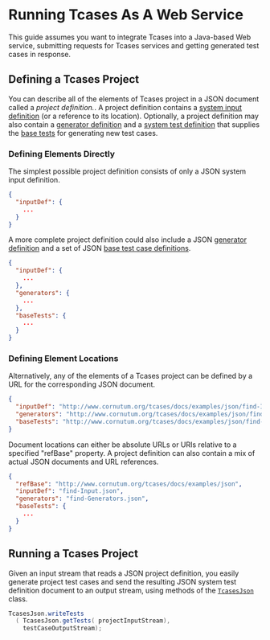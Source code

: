 # Running Tcases As A Web Service #

This guide assumes you want to integrate Tcases into a Java-based Web service, submitting requests for Tcases services and getting generated
test cases in response.

## Defining a Tcases Project ##

You can describe all of the elements of Tcases project in a JSON document called a _project definition._. A project definition
contains a [system input definition](Tcases-Guide.md#modeling-the-input-space) (or a reference to its location). Optionally, a
project definition may also contain a [generator definition](Tcases-Guide.md#defining-higher-coverage) and a
[system test definition](Tcases-Guide.md#understanding-tcases-results) that supplies the
[base tests](Tcases-Guide.md#reusing-previous-test-cases) for generating new test cases.

### Defining Elements Directly ###

The simplest possible project definition consists of only a JSON system input definition.

```json
{ 
  "inputDef": { 
    ... 
  } 
} 
```


A more complete project definition could also include a JSON [generator definition](Tcases-Guide.md#defining-higher-coverage) and a set
of JSON [base test case definitions](Tcases-Guide.md#understanding-tcases-results).

```json
{ 
  "inputDef": { 
    ... 
  }, 
  "generators": { 
    ... 
  }, 
  "baseTests": { 
    ... 
  } 
} 
```

### Defining Element Locations ###

Alternatively, any of the elements of a Tcases project can be defined by a URL for the corresponding JSON document.

```json
{ 
  "inputDef": "http://www.cornutum.org/tcases/docs/examples/json/find-Input.json", 
  "generators": "http://www.cornutum.org/tcases/docs/examples/json/find-Generators.json", 
  "baseTests": "http://www.cornutum.org/tcases/docs/examples/json/find-Tests.json" 
} 
```


Document locations can either be absolute URLs or URIs relative to a specified "refBase" property.
A project definition can also contain a mix of actual JSON documents and URL references.

```json
{ 
  "refBase": "http://www.cornutum.org/tcases/docs/examples/json", 
  "inputDef": "find-Input.json", 
  "generators": "find-Generators.json", 
  "baseTests": { 
    ... 
  } 
} 
```

## Running a Tcases Project ##

Given an input stream that reads a JSON project definition, you easily generate project test cases and send the
resulting JSON system test definition document to an output stream, using methods of
the [`TcasesJson`](http://www.cornutum.org/tcases/docs/api/org/cornutum/tcases/TcasesJson.html) class.

```java
TcasesJson.writeTests 
  ( TcasesJson.getTests( projectInputStream), 
    testCaseOutputStream); 
```
